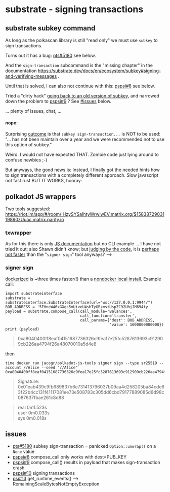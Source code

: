 # substrate - signing transactions

## substrate subkey command 

As long as the polkascan library is still "read only" we must use `subkey` to sign transactions.

Turns out it has a bug: [pts#5180](https://github.com/paritytech/substrate/issues/5180) see below.

And the `sign-transaction` subcommand is the "missing chapter" in the documentation https://substrate.dev/docs/en/ecosystem/subkey#signing-and-verifying-messages . 

Until that is solved, I can also not continue with this: [pspsi#8](https://github.com/polkascan/py-substrate-interface/issues/8) see below.

Tried a "dirty hack" [going back to an old version of subkey](https://github.com/paritytech/substrate/issues/5180#issuecomment-596093813), and narrowed down the problem to [pspsi#9](https://github.com/polkascan/py-substrate-interface/issues/9) ? See [#issues](#issues) below.

... plenty of issues, chat, ...

#### nope:

Surprising [outcome](https://github.com/polkascan/py-substrate-interface/issues/9#issuecomment-597251575) is that `subkey sign-transaction...` is NOT to be used: "... has not been maintain over a year and we were recommended not to use this option of subkey."  

Weird. I would not have expected THAT. Zombie code just lying around to confuse newbies ;-)
  
But anyways, the good news is: Instead, I finally got the needed hints how to sign transactions with a completely different approach. Slow javascript not fast rust BUT IT WORKS, hooray:  

## polkadot JS wrappers

Two tools suggested: https://riot.im/app/#/room/!HzySYSaIhtyWrwiwEV:matrix.org/$1583872903119890zUuac:matrix.parity.io

### txwrapper

As for this there is only [JS documentation](https://github.com/paritytech/txwrapper/blob/master/docs/modules/_createsignedtx_.md) but no CLI example ... I have not tried it out; also Shawn didn't know; but [judging by the code](https://riot.im/app/#/room/#polkadot-watercooler:matrix.org/$1583880095252215PsOKK:matrix.org), it is [perhaps not faster](https://riot.im/app/#/room/#polkadot-watercooler:matrix.org/$1583882351257282PsbPW:matrix.org) than the "`signer sign`" tool anyways? -->

### signer sign
[dockerized](https://riot.im/app/#/room/#polkadot-watercooler:matrix.org/$1583879162249967usiRQ:matrix.org) is ~three times faster(!) than a [nondocker local install](https://riot.im/app/#/room/#polkadot-watercooler:matrix.org/$1583879105249853RnyOc:matrix.org).  Example call:

```
import substrateinterface
substrate = substrateinterface.SubstrateInterface(url="ws://127.0.0.1:9944/")
BOB_ADDRESS = '5FHneW46xGXgs5mUiveU4sbTyGBzmstUspZC92UhjJM694ty'
payload = substrate.compose_call(call_module='Balances',
                                 call_function='transfer',
                                 call_params={'dest': BOB_ADDRESS,
                                              'value': 1000000000000})
print (payload)
```
> 0xa8040400ff8eaf04151687736326c9fea17e25fc5287613693c912909cb226aa4794f26a48070010a5d4e8

then 

```
time docker run jacogr/polkadot-js-tools signer sign --type sr25519 --account //Alice --seed "//Alice" 0xa8040400ff8eaf04151687736326c9fea17e25fc5287613693c912909cb226aa4794f26a48070010a5d4e8
```
> Signature: 0x01eab439c9fb689837b6e731413796037b09aa4d258205ba84cde63f22b4cc131f41117081ee73e508783c305dd6cbd79177889085d6d98c087637fbae261c8d88

> real	0m1.523s  
> user	0m0.033s  
> sys	0m0.018s  


## issues
* [pts#5180](https://github.com/paritytech/substrate/issues/5180) subkey sign-transaction = panicked `Option::unwrap()` on a `None` value
* [pspsi#8](https://github.com/polkascan/py-substrate-interface/issues/8) compose_call only works with dest=PUB_KEY
* [pspsi#9](https://github.com/polkascan/py-substrate-interface/issues/9) compose_call() results in payload that makes sign-transaction crash
* [pspsi#10](https://github.com/polkascan/py-substrate-interface/issues/10) signing transactions
* [psi#13](https://github.com/polkascan/py-substrate-interface/issues/13) get_runtime_events() --> RemainingScaleBytesNotEmptyException

